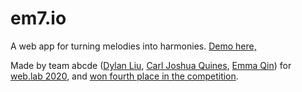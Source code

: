 # em7.io

A web app for turning melodies into harmonies. [Demo here,](http://em7.herokuapp.com/)

Made by team abcde ([Dylan Liu](https://github.com/dylgold2000), [Carl Joshua Quines](https://github.com/cjquines), [Emma Qin](https://github.com/storyscene)) for [web.lab 2020](http://weblab.mit.edu/), and [won fourth place in the competition](http://weblab.mit.edu/winners/).
